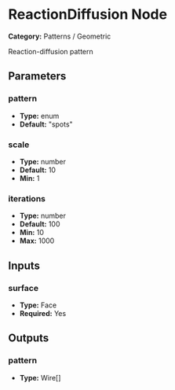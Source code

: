 
# ReactionDiffusion Node

**Category:** Patterns / Geometric

Reaction-diffusion pattern

## Parameters


### pattern
- **Type:** enum
- **Default:** "spots"





### scale
- **Type:** number
- **Default:** 10
- **Min:** 1




### iterations
- **Type:** number
- **Default:** 100
- **Min:** 10
- **Max:** 1000



## Inputs


### surface
- **Type:** Face
- **Required:** Yes



## Outputs


### pattern
- **Type:** Wire[]




